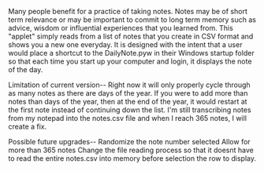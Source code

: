Many people benefit for a practice of taking notes. Notes may be of short term relevance
or may be important to commit to long term memory such as advice, wisdom or influential
experiences that you learned from. This "applet" simply reads from a list of notes that
you create in CSV format and shows you a new one everyday. It is designed with the intent
that a user would place a shortcut to the DailyNote.pyw in their Windows startup folder
so that each time you start up your computer and login, it displays the note of the day.

Limitation of current version--
    Right now it will only properly cycle through as many notes as there are days of the
    year. If you were to add more than notes than days of the year, then at the end of
    the year, it would restart at the first note instead of continuing down the list.
    I'm still transcribing notes from my notepad into the notes.csv file and when I reach
    365 notes, I will create a fix.

Possible future upgrades--
    Randomize the note number selected
    Allow for more than 365 notes
    Change the file reading process so that it doesnt have to read the entire notes.csv
        into memory before selection the row to display.
